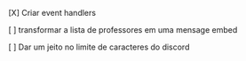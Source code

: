 [X] Criar event handlers

[ ] transformar a lista de professores em uma mensage embed

[ ] Dar um jeito no limite de caracteres do discord
